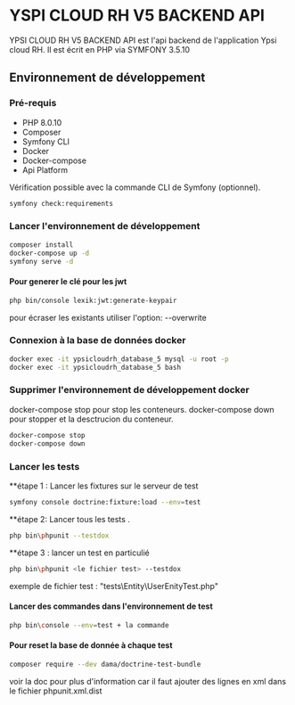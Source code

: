 # YSPI CLOUD RH V5 BACKEND API

YPSI CLOUD RH V5 BACKEND API  est l'api backend de l'application Ypsi cloud RH.
Il est écrit en PHP via SYMFONY 3.5.10

## Environnement de développement

### Pré-requis 
   * PHP 8.0.10
   * Composer 
   * Symfony CLI 
   * Docker 
   * Docker-compose
   * Api Platform


Vérification possible avec la commande CLI de Symfony (optionnel).

```bash
symfony check:requirements
```

### Lancer l'environnement de développement

```bash
composer install
docker-compose up -d 
symfony serve -d
```

#### Pour generer le clé pour les jwt

```bash
php bin/console lexik:jwt:generate-keypair 
```
pour écraser les existants utiliser l'option: 
--overwrite 

### Connexion à la base de données docker

```bash
docker exec -it ypsicloudrh_database_5 mysql -u root -p
docker exec -it ypsicloudrh_database_5 bash
```

### Supprimer l'environnement de développement docker

docker-compose stop pour stop les conteneurs.
docker-compose down pour stopper et la desctrucion du conteneur.

```bash
docker-compose stop 
docker-compose down
```

### Lancer les tests 

**étape 1 : Lancer les fixtures sur le serveur de test
```bash
symfony console doctrine:fixture:load --env=test
```

**étape 2: Lancer tous les tests .
```bash
php bin\phpunit --testdox
```

**étape 3 : lancer un test en particulié
```bash
php bin\phpunit <le fichier test> --testdox
```
exemple de fichier test : "tests\Entity\UserEnityTest.php"

#### Lancer des commandes dans l'environnement de test

```bash
php bin\console --env=test + la commande
```

#### Pour reset la base de donnée à chaque test

```bash
composer require --dev dama/doctrine-test-bundle
```
voir la doc pour plus d'information car il faut ajouter des lignes en xml dans le fichier phpunit.xml.dist

